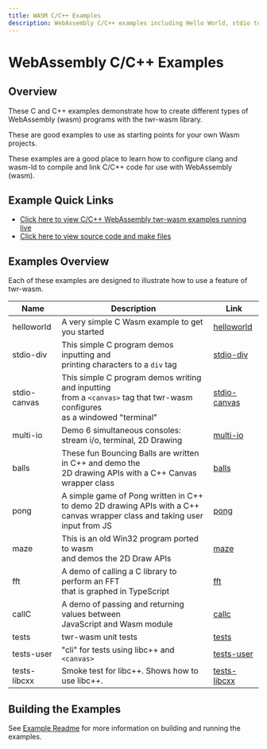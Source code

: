 ```yaml
---
title: WASM C/C++ Examples
description: WebAssembly C/C++ examples including Hello World, stdio to div, stdio to canvas, Maze Generator, Bouncing Balls, Pong, FFT, Terminal, callC
---
```


# WebAssembly C/C++ Examples
## Overview
These C and C++ examples demonstrate how to create different types of WebAssembly (wasm) programs with the twr-wasm library.

These are good examples to use as starting points for your own Wasm projects.

These examples are a good place to learn how to configure clang and wasm-ld to compile and link C/C++ code for use with WebAssembly (wasm).

## Example Quick Links
- [Click here to view C/C++ WebAssembly twr-wasm examples running live](https://twiddlingbits.dev/examples/dist/index.html)
- [Click here to view source code and make files](https://github.com/twiddlingbits/twr-wasm/tree/main/examples)

## Examples Overview
Each of these examples are designed to illustrate how to use a feature of twr-wasm.


| Name | Description | Link |
| -----| ----------- | ---- |
| helloworld | A very simple C Wasm example to get you started | [helloworld](examples-helloworld.md) |
| stdio-div | This simple C program demos inputting and<br>printing characters to a `div` tag | [stdio-div](examples-stdio-div.md) |
| stdio-canvas |This simple C program demos writing and inputting<br>from a `<canvas>` tag that twr-wasm configures<br>as a windowed "terminal" | [stdio-canvas](examples-stdio-canvas.md)|
| multi-io | Demo 6 simultaneous consoles: stream i/o, terminal, 2D Drawing | [multi-io](examples-multi-io.md)|
| balls | These fun Bouncing Balls are written in C++ and demo the<br>2D drawing APIs with a C++ Canvas wrapper class | [balls](examples-balls.md) |
| pong | A simple game of Pong written in C++ to demo 2D drawing APIs with a C++ canvas wrapper class and taking user input from JS | [pong](examples-pong.md)
| maze | This is an old Win32 program ported to wasm<br>and demos the 2D Draw APIs | [maze](examples-maze.md) |
| fft | A demo of calling a C library to perform an FFT<br>that is graphed in TypeScript | [fft](examples-fft.md) |
| callC | A demo of passing and returning values between<br>JavaScript and Wasm module | [callc](examples-callc.md) |
| tests | twr-wasm unit tests | [tests](/examples/dist/tests/index.html) |
| tests-user | "cli" for tests using libc++ and `<canvas>` | [tests-user](/examples/dist/tests-user/index.html) |
| tests-libcxx | Smoke test for libc++.  Shows how to use libc++. | [tests-libcxx](examples-libcxx.md) |

## Building the Examples

See [Example Readme](https://github.com/twiddlingbits/twr-wasm/blob/main/examples/readme.md) for more information on building and running the examples. 
